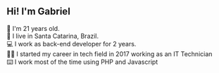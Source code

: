 ## Hi! I'm Gabriel

🎂 I'm 21 years old.</br>
📌 I live in Santa Catarina, Brazil.</br>
💻 I work as back-end developer for 2 years.</br>
👨‍💻 I started my career in tech field in 2017 working as an IT Technician</br>
⌨️ I work most of the time using PHP and Javascript

